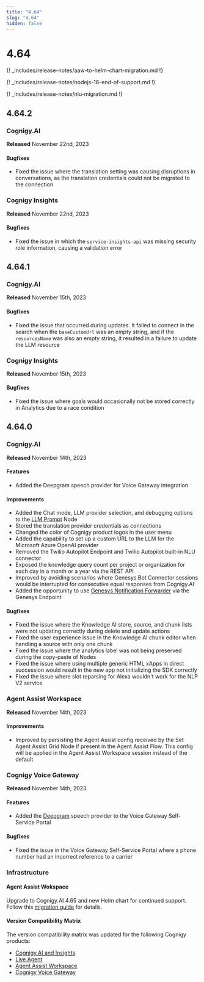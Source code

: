```yaml
---
title: "4.64"
slug: "4.64"
hidden: false
---
```


# 4.64

{! _includes/release-notes/aaw-to-helm-chart-migration.md !}

{! _includes/release-notes/nodejs-16-end-of-support.md !}

{! _includes/release-notes/nlu-migration.md !}

## 4.64.2

### Cognigy.AI

**Released** November 22nd, 2023

#### Bugfixes

- Fixed the issue where the translation setting was causing disruptions in conversations, as the translation credentials could not be migrated to the connection

### Cognigy Insights

**Released** November 22nd, 2023

#### Bugfixes

- Fixed the issue in which the `service-insights-api` was missing security role information, causing a validation error

## 4.64.1

### Cognigy.AI

**Released** November 15th, 2023

#### Bugfixes

- Fixed the issue that occurred during updates. It failed to connect in the search when the `baseCustomUrl` was an empty string, and if the `resourcesName` was also an empty string, it resulted in a failure to update the LLM resource

### Cognigy Insights

**Released** November 15th, 2023

#### Bugfixes

- Fixed the issue where goals would occasionally not be stored correctly in Analytics due to a race condition

## 4.64.0

### Cognigy.AI

**Released** November 14th, 2023

#### Features

- Added the Deepgram speech provider for Voice Gateway integration

#### Improvements

- Added the Chat mode, LLM provider selection, and debugging options to the [LLM Prompt](../ai/flow-nodes/other-nodes/llm-prompt.md) Node
- Stored the translation provider credentials as connections
- Changed the color of Cognigy product logos in the user menu
- Added the capability to set up a custom URL to the LLM for the Microsoft Azure OpenAI provider
- Removed the Twilio Autopilot Endpoint and Twilio Autopilot built-in NLU connector
- Exposed the knowledge query count per project or organization for each day in a month or a year via the REST API
- Improved by avoiding scenarios where Genesys Bot Connector sessions would be interrupted for consecutive equal responses from Cognigy.AI
- Added the opportunity to use [Genesys Notification Forwarder](../ai/endpoints/genesys.md#-optional--activate-ai-copilot) via the Genesys Endpoint

#### Bugfixes

- Fixed the issue where the Knowledge AI store, source, and chunk lists were not updating correctly during delete and update actions
- Fixed the user experience issue in the Knowledge AI chunk editor when handling a source with only one chunk
- Fixed the issue where the analytics label was not being preserved during the copy-paste of Nodes
- Fixed the issue where using multiple generic HTML xApps in direct succession would result in the new app not initializing the SDK correctly
- Fixed the issue where slot reparsing for Alexa wouldn't work for the NLP V2 service

### Agent Assist Workspace

**Released** November 14th, 2023

#### Improvements

- Improved by persisting the Agent Assist config received by the Set Agent Assist Grid Node if present in the Agent Assist Flow. This config will be applied in the Agent Assist Workspace session instead of the default

### Cognigy Voice Gateway

**Released** November 14th, 2023

#### Features

- Added the [Deepgram](../voicegateway/references/tts-and-stt-vendors.md) speech provider to the Voice Gateway Self-Service Portal

#### Bugfixes

- Fixed the issue in the Voice Gateway Self-Service Portal where a phone number had an incorrect reference to a carrier

### Infrastructure

#### Agent Assist Wokspace

Upgrade to Cognigy.AI 4.65 and new Helm chart for continued support. Follow this [migration guide](../ai-copilot/installation/migration/agent-assist-to-cognigy-ai-helm-chart-migration.md) for details.

#### Version Compatibility Matrix

The version compatibility matrix was updated for the following Cognigy products:

- [Cognigy.AI and Insights](../ai/installation/version-compatibility-matrix.md)
- [Live Agent](../live-agent/installation/deployment/version-compatibility-matrix.md)
- [Agent Assist Workspace](../ai-copilot/installation/version-compatibility-matrix.md)
- [Cognigy Voice Gateway](../voicegateway/installation/version-compatibility-matrix.md)